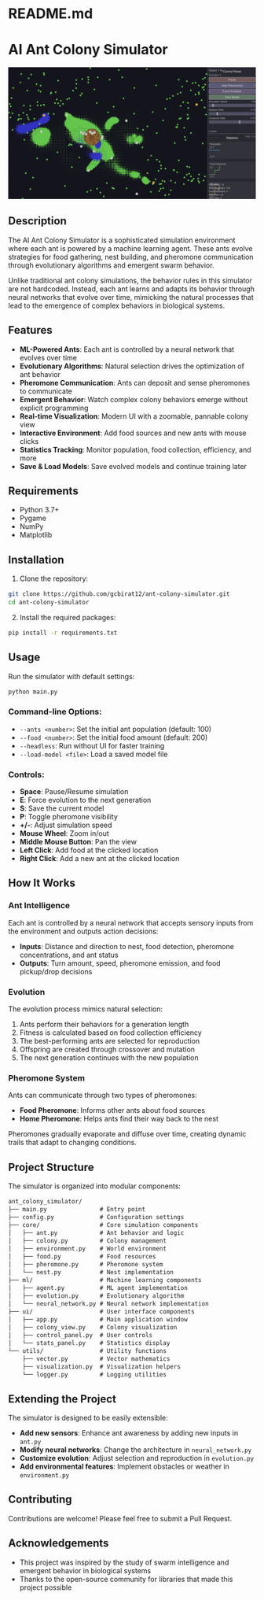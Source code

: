 # README.md
# AI Ant Colony Simulator

![Ant Colony Simulator](images/sample.png)

## Description

The AI Ant Colony Simulator is a sophisticated simulation environment where each ant is powered by a machine learning agent. These ants evolve strategies for food gathering, nest building, and pheromone communication through evolutionary algorithms and emergent swarm behavior.

Unlike traditional ant colony simulations, the behavior rules in this simulator are not hardcoded. Instead, each ant learns and adapts its behavior through neural networks that evolve over time, mimicking the natural processes that lead to the emergence of complex behaviors in biological systems.

## Features

- **ML-Powered Ants**: Each ant is controlled by a neural network that evolves over time
- **Evolutionary Algorithms**: Natural selection drives the optimization of ant behavior
- **Pheromone Communication**: Ants can deposit and sense pheromones to communicate
- **Emergent Behavior**: Watch complex colony behaviors emerge without explicit programming
- **Real-time Visualization**: Modern UI with a zoomable, pannable colony view
- **Interactive Environment**: Add food sources and new ants with mouse clicks
- **Statistics Tracking**: Monitor population, food collection, efficiency, and more
- **Save & Load Models**: Save evolved models and continue training later

## Requirements

- Python 3.7+
- Pygame
- NumPy
- Matplotlib

## Installation

1. Clone the repository:
```bash
git clone https://github.com/gcbirat12/ant-colony-simulator.git
cd ant-colony-simulator
```

2. Install the required packages:
```bash
pip install -r requirements.txt
```

## Usage

Run the simulator with default settings:
```bash
python main.py
```

### Command-line Options:

- `--ants <number>`: Set the initial ant population (default: 100)
- `--food <number>`: Set the initial food amount (default: 200)
- `--headless`: Run without UI for faster training
- `--load-model <file>`: Load a saved model file

### Controls:

- **Space**: Pause/Resume simulation
- **E**: Force evolution to the next generation
- **S**: Save the current model
- **P**: Toggle pheromone visibility
- **+/-**: Adjust simulation speed
- **Mouse Wheel**: Zoom in/out
- **Middle Mouse Button**: Pan the view
- **Left Click**: Add food at the clicked location
- **Right Click**: Add a new ant at the clicked location

## How It Works

### Ant Intelligence

Each ant is controlled by a neural network that accepts sensory inputs from the environment and outputs action decisions:

- **Inputs**: Distance and direction to nest, food detection, pheromone concentrations, and ant status
- **Outputs**: Turn amount, speed, pheromone emission, and food pickup/drop decisions

### Evolution

The evolution process mimics natural selection:

1. Ants perform their behaviors for a generation length
2. Fitness is calculated based on food collection efficiency
3. The best-performing ants are selected for reproduction
4. Offspring are created through crossover and mutation
5. The next generation continues with the new population

### Pheromone System

Ants can communicate through two types of pheromones:

- **Food Pheromone**: Informs other ants about food sources
- **Home Pheromone**: Helps ants find their way back to the nest

Pheromones gradually evaporate and diffuse over time, creating dynamic trails that adapt to changing conditions.

## Project Structure

The simulator is organized into modular components:

```
ant_colony_simulator/
├── main.py               # Entry point
├── config.py             # Configuration settings
├── core/                 # Core simulation components
│   ├── ant.py            # Ant behavior and logic
│   ├── colony.py         # Colony management
│   ├── environment.py    # World environment
│   ├── food.py           # Food resources
│   ├── pheromone.py      # Pheromone system
│   └── nest.py           # Nest implementation
├── ml/                   # Machine learning components
│   ├── agent.py          # ML agent implementation
│   ├── evolution.py      # Evolutionary algorithm
│   └── neural_network.py # Neural network implementation
├── ui/                   # User interface components
│   ├── app.py            # Main application window
│   ├── colony_view.py    # Colony visualization
│   ├── control_panel.py  # User controls
│   └── stats_panel.py    # Statistics display
└── utils/                # Utility functions
    ├── vector.py         # Vector mathematics
    ├── visualization.py  # Visualization helpers
    └── logger.py         # Logging utilities
```

## Extending the Project

The simulator is designed to be easily extensible:

- **Add new sensors**: Enhance ant awareness by adding new inputs in `ant.py`
- **Modify neural networks**: Change the architecture in `neural_network.py`
- **Customize evolution**: Adjust selection and reproduction in `evolution.py`
- **Add environmental features**: Implement obstacles or weather in `environment.py`

## Contributing

Contributions are welcome! Please feel free to submit a Pull Request.

## Acknowledgements

- This project was inspired by the study of swarm intelligence and emergent behavior in biological systems
- Thanks to the open-source community for libraries that made this project possible